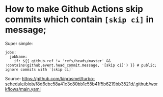 # How to make Github Actions skip commits which contain `[skip ci]` in message;

Super simple:

```
jobs:
  jobName:
    if: ${{ github.ref != 'refs/heads/master' && !contains(github.event.head_commit.message, '[skip ci]') }} # public; ignore commits with `[skip ci]`
```

Source: https://github.com/kiprasmel/turbo-schedule/blob/f8d6cbc58a41c3c80bb1c55b41f5b6219bb3521d/.github/workflows/main.yaml
